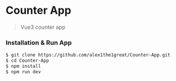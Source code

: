 # Counter App

> Vue3 counter app

### Installation & Run App

```sh
$ git clone https://github.com/alex1the1great/Counter-App.git
$ cd Counter-App
$ npm install
$ npm run dev
```
